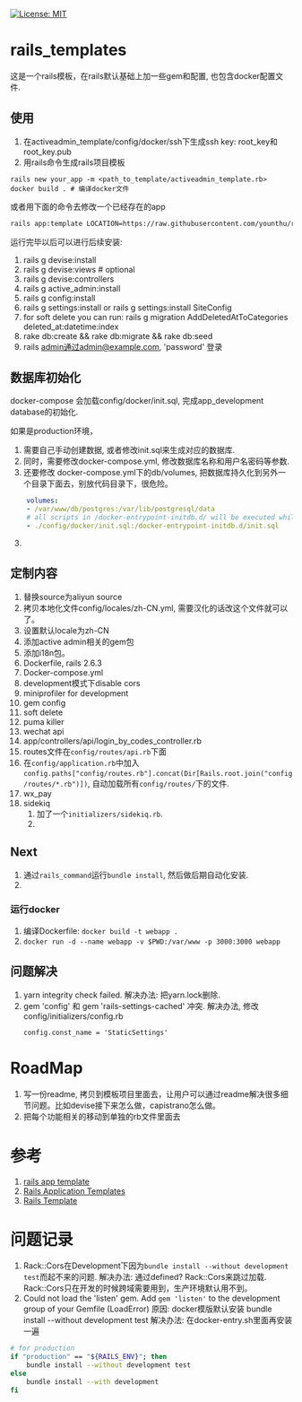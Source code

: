[![License: MIT](https://img.shields.io/badge/License-MIT-yellow.svg)](https://opensource.org/licenses/MIT)
# rails_templates
这是一个rails模板，在rails默认基础上加一些gem和配置, 也包含docker配置文件.


## 使用

1. 在activeadmin_template/config/docker/ssh下生成ssh key: root_key和root_key.pub
2. 用rails命令生成rails项目模板
   
~~~shell
rails new your_app -m <path_to_template/activeadmin_template.rb>
docker build . # 编译docker文件
~~~

或者用下面的命令去修改一个已经存在的app

~~~sh
rails app:template LOCATION=https://raw.githubusercontent.com/younthu/rails_templates/master/activeadmin_template.rb # 需要翻墙
~~~

运行完毕以后可以进行后续安装:

1. rails g devise:install
  1. rails g devise:views <user># optional
  2. rails g devise:controllers <user>
2. rails g active_admin:install
3. rails g config:install
4. rails g settings:install 
   or rails g settings:install SiteConfig
5. for soft delete you can run: rails g migration AddDeletedAtToCategories deleted_at:datetime:index
6. rake db:create && rake db:migrate && rake db:seed
7. rails admin通过admin@example.com, 'password' 登录

## 数据库初始化
docker-compose 会加载config/docker/init.sql, 完成app_development database的初始化.

如果是production环境，
1. 需要自己手动创建数据, 或者修改init.sql来生成对应的数据库.
1. 同时，需要修改docker-compose.yml, 修改数据库名称和用户名密码等参数.
2. 还要修改 docker-compose.yml下的db/volumes, 把数据库持久化到另外一个目录下面去，别放代码目录下，很危险。
  ~~~yml
      volumes:
      - /var/www/db/postgres:/var/lib/postgresql/data
      # all scripts in /docker-entrypoint-initdb.d/ will be executed while start at the first time
      - ./config/docker/init.sql:/docker-entrypoint-initdb.d/init.sql
  ~~~
3. 

## 定制内容
1. 替换source为aliyun source
2. 拷贝本地化文件config/locales/zh-CN.yml, 需要汉化的话改这个文件就可以了。
3. 设置默认locale为zh-CN
4. 添加active admin相关的gem包
5. 添加i18n包。
6. Dockerfile, rails 2.6.3
7. Docker-compose.yml
8. development模式下disable cors
9. miniprofiler for development
10. gem config
11. soft delete
12. puma killer
13. wechat api
  1. app/controllers/api/login_by_codes_controller.rb
  1. routes文件在`config/routes/api.rb`下面
  1. 在`config/application.rb`中加入`config.paths["config/routes.rb"].concat(Dir[Rails.root.join("config/routes/*.rb")])`, 自动加载所有`config/routes/`下的文件.
14. wx_pay
1. sidekiq
    1. 加了一个`initializers/sidekiq.rb`.
    1. 

## Next

1. 通过`rails_command`运行`bundle install`, 然后做后期自动化安装.
2. 
### 运行docker 

  1. 编译Dockerfile: `docker build -t webapp .`
  2. `docker run -d --name webapp -v $PWD:/var/www -p 3000:3000 webapp` 
## 问题解决
1. yarn integrity check failed.  解决办法: 把yarn.lock删除.
2. gem 'config' 和 gem 'rails-settings-cached' 冲突. 解决办法, 修改config/initializers/config.rb
   ~~~
   config.const_name = 'StaticSettings'
   ~~~

# RoadMap
1. 写一份readme, 拷贝到模板项目里面去，让用户可以通过readme解决很多细节问题。比如devise接下来怎么做，capistrano怎么做。
2. 把每个功能相关的移动到单独的rb文件里面去
# 参考
1. [rails app template](https://multithreaded.stitchfix.com/blog/2014/01/06/rails-app-templates/)
2. [Rails Application Templates](https://guides.rubyonrails.org/rails_application_templates.html)
3. [Rails Template](https://github.com/mattbrictson/rails-template)


# 问题记录

1. Rack::Cors在Development下因为`bundle install --without development test`而起不来的问题.
   解决办法: 通过defined? Rack::Cors来跳过加载. Rack::Cors只在开发的时候跨域需要用到，生产环境默认用不到。
2. Could not load the 'listen' gem. Add `gem 'listen'` to the development group of your Gemfile (LoadError)
   原因: docker模版默认安装 bundle install --without development test
   解决办法: 在docker-entry.sh里面再安装一遍
  ~~~sh
  # for production
  if "production" == "${RAILS_ENV}"; then
	  bundle install --without development test
  else
	  bundle install --with development
  fi
  ~~~